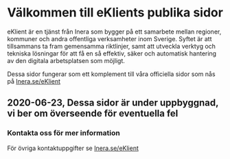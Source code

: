 # Välkommen till eKlients publika sidor

eKlient är en tjänst från Inera som bygger på ett samarbete mellan regioner, kommuner och andra offentliga verksamheter inom Sverige. Syftet är att tillsammans ta fram gemensamma riktlinjer, samt att utveckla verktyg och tekniska lösningar för att få en så effektiv, säker och automatisk hantering av den digitala arbetsplatsen som möjligt.

Dessa sidor fungerar som ett komplement till våra officiella sidor som nås på [Inera.se/eKlient](https://inera.se/eKlient)

## 2020-06-23, Dessa sidor är under uppbyggnad, vi ber om överseende för eventuella fel

### Kontakta oss för mer information
För övriga kontaktuppgifter se [Inera.se/eKlient](https://inera.se/eKlient)
